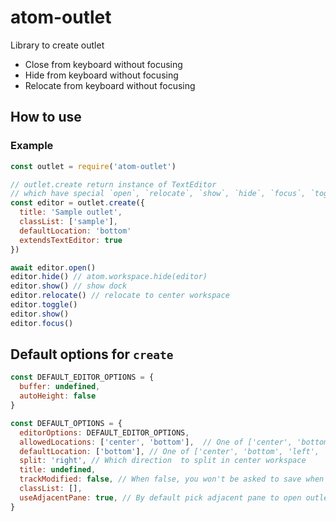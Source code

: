 # atom-outlet

Library to create outlet

- Close from keyboard without focusing
- Hide from keyboard without focusing
- Relocate from keyboard without focusing

## How to use

### Example

```javascript
const outlet = require('atom-outlet')

// outlet.create return instance of TextEditor
// which have special `open`, `relocate`, `show`, `hide`, `focus`, `toggle` methods.
const editor = outlet.create({
  title: 'Sample outlet',
  classList: ['sample'],
  defaultLocation: 'bottom'
  extendsTextEditor: true
})

await editor.open()
editor.hide() // atom.workspace.hide(editor)
editor.show() // show dock
editor.relocate() // relocate to center workspace
editor.toggle()
editor.show()
editor.focus()
```
## Default options for `create`

``` javascript
const DEFAULT_EDITOR_OPTIONS = {
  buffer: undefined,
  autoHeight: false
}

const DEFAULT_OPTIONS = {
  editorOptions: DEFAULT_EDITOR_OPTIONS,
  allowedLocations: ['center', 'bottom'],  // One of ['center', 'bottom', 'left', 'right']
  defaultLocation: ['bottom'], // One of ['center', 'bottom', 'left', 'right']
  split: 'right', // Which direction  to split in center workspace
  title: undefined,
  trackModified: false, // When false, you won't be asked to save when closing outlet
  classList: [],
  useAdjacentPane: true, // By default pick adjacent pane to open outlet if exists.
}
```
